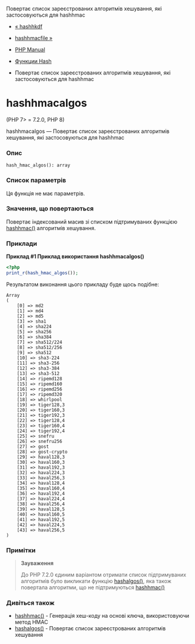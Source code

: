 Повертає список зареєстрованих алгоритмів хешування, які застосовуються для hashhmac

-   [« hashhkdf](function.hash-hkdf.html)
    
-   [hashhmacfile »](function.hash-hmac-file.html)
    
-   [PHP Manual](index.md)
    
-   [Функции Hash](ref.hash.md)
    
-   Повертає список зареєстрованих алгоритмів хешування, які застосовуються для hashhmac
    

# hashhmacalgos

(PHP 7> = 7.2.0, PHP 8)

hashhmacalgos — Повертає список зареєстрованих алгоритмів хешування, які застосовуються для hashhmac

### Опис

```methodsynopsis
hash_hmac_algos(): array
```

### Список параметрів

Ця функція не має параметрів.

### Значення, що повертаються

Повертає індексований масив зі списком підтримуваних функцією [hashhmac()](function.hash-hmac.html) алгоритмів хешування.

### Приклади

**Приклад #1 Приклад використання **hashhmacalgos()****

```php
<?php
print_r(hash_hmac_algos());
```

Результатом виконання цього прикладу буде щось подібне:

```
Array
(
    [0] => md2
    [1] => md4
    [2] => md5
    [3] => sha1
    [4] => sha224
    [5] => sha256
    [6] => sha384
    [7] => sha512/224
    [8] => sha512/256
    [9] => sha512
    [10] => sha3-224
    [11] => sha3-256
    [12] => sha3-384
    [13] => sha3-512
    [14] => ripemd128
    [15] => ripemd160
    [16] => ripemd256
    [17] => ripemd320
    [18] => whirlpool
    [19] => tiger128,3
    [20] => tiger160,3
    [21] => tiger192,3
    [22] => tiger128,4
    [23] => tiger160,4
    [24] => tiger192,4
    [25] => snefru
    [26] => snefru256
    [27] => gost
    [28] => gost-crypto
    [29] => haval128,3
    [30] => haval160,3
    [31] => haval192,3
    [32] => haval224,3
    [33] => haval256,3
    [34] => haval128,4
    [35] => haval160,4
    [36] => haval192,4
    [37] => haval224,4
    [38] => haval256,4
    [39] => haval128,5
    [40] => haval160,5
    [41] => haval192,5
    [42] => haval224,5
    [43] => haval256,5
)
```

### Примітки

> **Зауваження**
> 
> До PHP 7.2.0 єдиним варіантом отримати список підтримуваних алгоритмів було викликати функцію [hashalgos()](function.hash-algos.html), яка також повертала алгоритми, що не підтримуються [hashhmac()](function.hash-hmac.html)

### Дивіться також

-   [hashhmac()](function.hash-hmac.html) - Генерація хеш-коду на основі ключа, використовуючи метод HMAC
-   [hashalgos()](function.hash-algos.html) - Повертає список зареєстрованих алгоритмів хешування